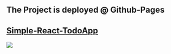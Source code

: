 ## The Project is deployed @ Github-Pages

## [Simple-React-TodoApp](https://piyush-mahapatra-au6.github.io/simpleTodoReact/)

![](images/image.png=250x)

